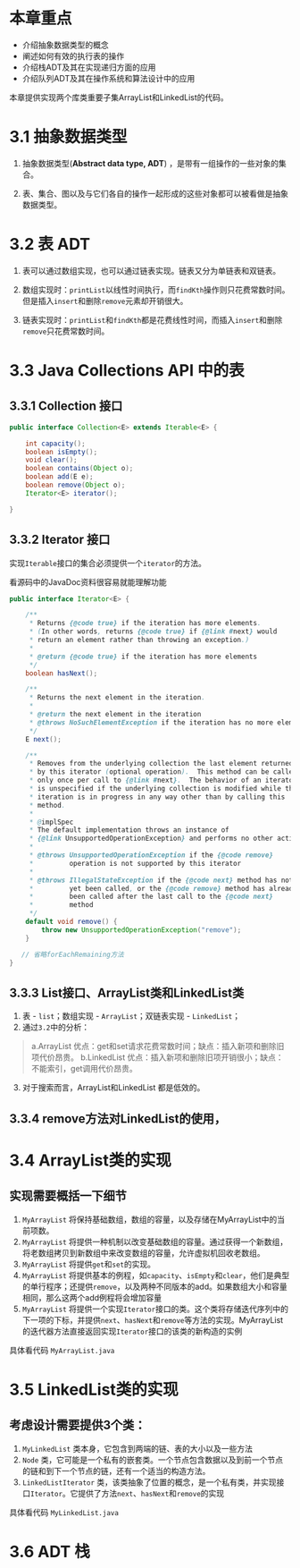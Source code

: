 # 本章重点

- 介绍抽象数据类型的概念
- 阐述如何有效的执行表的操作
- 介绍栈ADT及其在实现递归方面的应用
- 介绍队列ADT及其在操作系统和算法设计中的应用

本章提供实现两个库类重要子集ArrayList和LinkedList的代码。

# 3.1 抽象数据类型

1. 抽象数据类型(**Abstract data type, ADT**) ，是带有一组操作的一些对象的集合。

2. 表、集合、图以及与它们各自的操作一起形成的这些对象都可以被看做是抽象数据类型。

# 3.2 表 ADT

1. 表可以通过数组实现，也可以通过链表实现。链表又分为单链表和双链表。

2. 数组实现时：`printList`以线性时间执行，而`findKth`操作则只花费常数时间。但是插入`insert`和删除`remove`元素却开销很大。

3. 链表实现时：`printList`和`findKth`都是花费线性时间，而插入`insert`和删除`remove`只花费常数时间。

# 3.3 Java Collections API 中的表

## 3.3.1 Collection 接口

```java
public interface Collection<E> extends Iterable<E> {

    int capacity();
    boolean isEmpty();
    void clear();
    boolean contains(Object o);
    boolean add(E e);
    boolean remove(Object o);
    Iterator<E> iterator();

}
```

## 3.3.2 Iterator 接口

实现`Iterable`接口的集合必须提供一个`iterator`的方法。

看源码中的JavaDoc资料很容易就能理解功能

```java
public interface Iterator<E> {

    /**
     * Returns {@code true} if the iteration has more elements.
     * (In other words, returns {@code true} if {@link #next} would
     * return an element rather than throwing an exception.)
     *
     * @return {@code true} if the iteration has more elements
     */
    boolean hasNext();

    /**
     * Returns the next element in the iteration.
     *
     * @return the next element in the iteration
     * @throws NoSuchElementException if the iteration has no more elements
     */
    E next();

    /**
     * Removes from the underlying collection the last element returned
     * by this iterator (optional operation).  This method can be called
     * only once per call to {@link #next}.  The behavior of an iterator
     * is unspecified if the underlying collection is modified while the
     * iteration is in progress in any way other than by calling this
     * method.
     *
     * @implSpec
     * The default implementation throws an instance of
     * {@link UnsupportedOperationException} and performs no other action.
     *
     * @throws UnsupportedOperationException if the {@code remove}
     *         operation is not supported by this iterator
     *
     * @throws IllegalStateException if the {@code next} method has not
     *         yet been called, or the {@code remove} method has already
     *         been called after the last call to the {@code next}
     *         method
     */
    default void remove() {
        throw new UnsupportedOperationException("remove");
    }

   // 省略forEachRemaining方法
}
```

## 3.3.3 List接口、ArrayList类和LinkedList类

1. 表 - `list`；数组实现 - `ArrayList`；双链表实现 - `LinkedList`；
2. 通过`3.2`中的分析：
>a.ArrayList 优点：get和set请求花费常数时间；缺点：插入新项和删除旧项代价昂贵。 
>b.LinkedList 优点：插入新项和删除旧项开销很小；缺点：不能索引，get调用代价昂贵。
3. 对于搜索而言，ArrayList和LinkedList 都是低效的。
 

## 3.3.4 remove方法对LinkedList的使用，

# 3.4 ArrayList类的实现

实现需要概括一下细节
----------
1. `MyArrayList` 将保持基础数组，数组的容量，以及存储在MyArrayList中的当前项数。
2. `MyArrayList` 将提供一种机制以改变基础数组的容量。通过获得一个新数组，将老数组拷贝到新数组中来改变数组的容量，允许虚拟机回收老数组。
3. `MyArrayList` 将提供`get`和`set`的实现。
4. `MyArrayList` 将提供基本的例程，如`capacity`、`isEmpty`和`clear`，他们是典型的单行程序；还提供`remove`，以及两种不同版本的add。如果数组大小和容量相同，那么这两个add例程将会增加容量
5. `MyArrayList` 将提供一个实现`Iterator`接口的类。这个类将存储迭代序列中的下一项的下标，并提供`next`、`hasNext`和`remove`等方法的实现。MyArrayList的迭代器方法直接返回实现`Iterator`接口的该类的新构造的实例


具体看代码 `MyArrayList.java` 

# 3.5 LinkedList类的实现

考虑设计需要提供3个类：
----------
1. `MyLinkedList` 类本身，它包含到两端的链、表的大小以及一些方法
2. `Node` 类，它可能是一个私有的嵌套类。一个节点包含数据以及到前一个节点的链和到下一个节点的链，还有一个适当的构造方法。
3. `LinkedListIterator` 类，该类抽象了位置的概念，是一个私有类，并实现接口`Iterator`。它提供了方法`next`、`hasNext`和`remove`的实现


具体看代码 `MyLinkedList.java` 

# 3.6 ADT 栈


